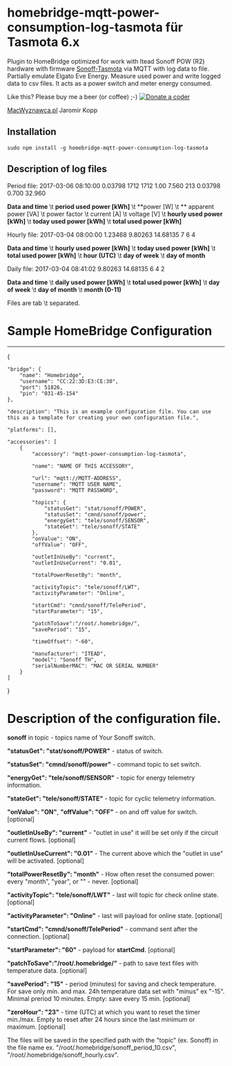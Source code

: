 # homebridge-mqtt-power-consumption-log-tasmota für Tasmota 6.x

Plugin to HomeBridge optimized for work with Itead Sonoff POW (R2) hardware with firmware [Sonoff-Tasmota](https://github.com/arendst/Sonoff-Tasmota) via MQTT with log data to file. Partially emulate Elgato Eve Energy. Measure used power and write logged data to csv files. It acts as a power switch and meter energy consumed.

Like this? Please buy me a beer (or coffee) ;-) <a href="https://www.paypal.com/cgi-bin/webscr?cmd=_s-xclick&amp;hosted_button_id=CK56Q7SFHEHSW"><img src="http://macwyznawca.pl/donate-paypal2.png" alt="Donate a coder" data-canonical-src="http://macwyznawca.pl/donate-paypal.svg" style="max-width:100%;"></a>

[MacWyznawca.pl](http://macwyznawca.pl) Jaromir Kopp


Installation
--------------------
    sudo npm install -g homebridge-mqtt-power-consumption-log-tasmota

## Description of log files
Period file:
2017-03-06 08:10:00	0.03798	1712	1712	1.00	7.560	213	0.03798	0.700	32.960

**Data and time** \t **period used power [kWh]** \t **power [W] \t ** apparent power [VA] \t power factor \t current [A] \t voltage [V] \t **hourly used power [kWh]** \t **today used power [kWh]** \t **total used power [kWh]**

Hourly file:
2017-03-04 08:00:00	1.23468	9.80263	14.68135	7	6	4

**Data and time** \t **hourly used power [kWh]** \t **today used power [kWh]** \t **total used power [kWh]** \t **hour (UTC)** \t **day of week** \t **day of month**

Daily file:
2017-03-04 08:41:02	9.80263	14.68135	6	4  2

**Data and time** \t **daily used power [kWh]** \t **total used power [kWh]** \t **day of week** \t **day of month** \t **month (0-11)**

Files are tab \t separated.

# Sample HomeBridge Configuration
--------------------

{
	
    "bridge": {
        "name": "Homebridge",
        "username": "CC:22:3D:E3:CE:30",
        "port": 51826,
        "pin": "031-45-154"
    },
	
    "description": "This is an example configuration file. You can use this as a template for creating your own configuration file.",
	
    "platforms": [],
	
	"accessories": [
		{
			"accessory": "mqtt-power-consumption-log-tasmota",
			
			"name": "NAME OF THIS ACCESSORY",
			
			"url": "mqtt://MQTT-ADDRESS",
			"username": "MQTT USER NAME",
			"password": "MQTT PASSWORD",
			
			"topics": {
				"statusGet": "stat/sonoff/POWER",
				"statusSet": "cmnd/sonoff/power",
				"energyGet": "tele/sonoff/SENSOR",
				"stateGet": "tele/sonoff/STATE"
			},
			"onValue": "ON",
			"offValue": "OFF",
			
			"outletInUseBy": "current",
			"outletInUseCurrent": "0.01",
			
			"totalPowerResetBy": "month",
			
	        "activityTopic": "tele/sonoff/LWT",
		    "activityParameter": "Online",
			
			"startCmd": "cmnd/sonoff/TelePeriod",
			"startParameter": "15",
			
			"patchToSave":"/root/.homebridge/",
			"savePeriod": "15",
			
			"timeOffset": "-60",
			
			"manufacturer": "ITEAD",
			"model": "Sonoff TH",
			"serialNumberMAC": "MAC OR SERIAL NUMBER"
		}
	]
}

# Description of the configuration file.


**sonoff** in topic - topics name of Your Sonoff switch.

**"statusGet": "stat/sonoff/POWER"** - status of switch.

**"statusSet": "cmnd/sonoff/power"** - command topic to set switch.

**"energyGet": "tele/sonoff/SENSOR"** - topic for energy telemetry information.

**"stateGet": "tele/sonoff/STATE"** - topic for cyclic telemetry information.

**"onValue": "ON"**, **"offValue": "OFF"** - on and off value for switch. [optional]

**"outletInUseBy": "current"** -  "outlet in use" it will be set only if the circuit current flows. [optional]

**"outletInUseCurrent": "0.01"** - The current above which the "outlet in use" will be activated. [optional]

**"totalPowerResetBy": "month"** - How often reset the consumed power: every "month", "year", or "" - never. [optional]

**"activityTopic": "tele/sonoff/LWT"** - last will topic for check online state. [optional]

**"activityParameter": "Online"** - last will payload for online state. [optional]

**"startCmd": "cmnd/sonoff/TelePeriod"** -  command sent after the connection. [optional]

**"startParameter": "60"** - payload for **startCmd**. [optional]

**"patchToSave":"/root/.homebridge/"** - path to save text files with temperature data. [optional]

**"savePeriod": "15"** - period (minutes) for saving and check temperature. For save only min. and max. 24h temperature data set with "minus" ex "-15". Minimal preriod 10 minutes. Empty: save every 15 min. [optional]

**"zeroHour": "23"** - time (UTC) at which you want to reset the timer min./max. Empty to reset after 24 hours since the last minimum or maximum. [optional]

The files will be saved in the specified path with the "topic" (ex. Sonoff) in the file name ex. "/root/.homebridge/sonoff_period_10.csv", "/root/.homebridge/sonoff_hourly.csv".
